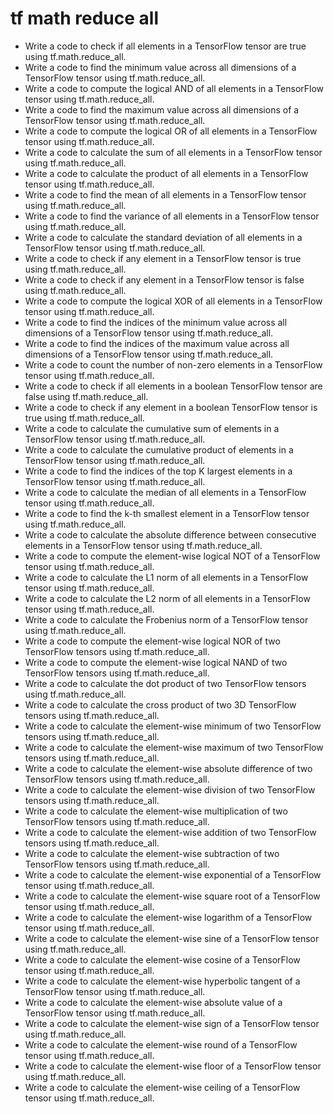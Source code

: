 # tf math reduce all

- Write a code to check if all elements in a TensorFlow tensor are true using tf.math.reduce_all.
- Write a code to find the minimum value across all dimensions of a TensorFlow tensor using tf.math.reduce_all.
- Write a code to compute the logical AND of all elements in a TensorFlow tensor using tf.math.reduce_all.
- Write a code to find the maximum value across all dimensions of a TensorFlow tensor using tf.math.reduce_all.
- Write a code to compute the logical OR of all elements in a TensorFlow tensor using tf.math.reduce_all.
- Write a code to calculate the sum of all elements in a TensorFlow tensor using tf.math.reduce_all.
- Write a code to calculate the product of all elements in a TensorFlow tensor using tf.math.reduce_all.
- Write a code to find the mean of all elements in a TensorFlow tensor using tf.math.reduce_all.
- Write a code to find the variance of all elements in a TensorFlow tensor using tf.math.reduce_all.
- Write a code to calculate the standard deviation of all elements in a TensorFlow tensor using tf.math.reduce_all.
- Write a code to check if any element in a TensorFlow tensor is true using tf.math.reduce_all.
- Write a code to check if any element in a TensorFlow tensor is false using tf.math.reduce_all.
- Write a code to compute the logical XOR of all elements in a TensorFlow tensor using tf.math.reduce_all.
- Write a code to find the indices of the minimum value across all dimensions of a TensorFlow tensor using tf.math.reduce_all.
- Write a code to find the indices of the maximum value across all dimensions of a TensorFlow tensor using tf.math.reduce_all.
- Write a code to count the number of non-zero elements in a TensorFlow tensor using tf.math.reduce_all.
- Write a code to check if all elements in a boolean TensorFlow tensor are false using tf.math.reduce_all.
- Write a code to check if any element in a boolean TensorFlow tensor is true using tf.math.reduce_all.
- Write a code to calculate the cumulative sum of elements in a TensorFlow tensor using tf.math.reduce_all.
- Write a code to calculate the cumulative product of elements in a TensorFlow tensor using tf.math.reduce_all.
- Write a code to find the indices of the top K largest elements in a TensorFlow tensor using tf.math.reduce_all.
- Write a code to calculate the median of all elements in a TensorFlow tensor using tf.math.reduce_all.
- Write a code to find the k-th smallest element in a TensorFlow tensor using tf.math.reduce_all.
- Write a code to calculate the absolute difference between consecutive elements in a TensorFlow tensor using tf.math.reduce_all.
- Write a code to compute the element-wise logical NOT of a TensorFlow tensor using tf.math.reduce_all.
- Write a code to calculate the L1 norm of all elements in a TensorFlow tensor using tf.math.reduce_all.
- Write a code to calculate the L2 norm of all elements in a TensorFlow tensor using tf.math.reduce_all.
- Write a code to calculate the Frobenius norm of a TensorFlow tensor using tf.math.reduce_all.
- Write a code to compute the element-wise logical NOR of two TensorFlow tensors using tf.math.reduce_all.
- Write a code to compute the element-wise logical NAND of two TensorFlow tensors using tf.math.reduce_all.
- Write a code to calculate the dot product of two TensorFlow tensors using tf.math.reduce_all.
- Write a code to calculate the cross product of two 3D TensorFlow tensors using tf.math.reduce_all.
- Write a code to calculate the element-wise minimum of two TensorFlow tensors using tf.math.reduce_all.
- Write a code to calculate the element-wise maximum of two TensorFlow tensors using tf.math.reduce_all.
- Write a code to calculate the element-wise absolute difference of two TensorFlow tensors using tf.math.reduce_all.
- Write a code to calculate the element-wise division of two TensorFlow tensors using tf.math.reduce_all.
- Write a code to calculate the element-wise multiplication of two TensorFlow tensors using tf.math.reduce_all.
- Write a code to calculate the element-wise addition of two TensorFlow tensors using tf.math.reduce_all.
- Write a code to calculate the element-wise subtraction of two TensorFlow tensors using tf.math.reduce_all.
- Write a code to calculate the element-wise exponential of a TensorFlow tensor using tf.math.reduce_all.
- Write a code to calculate the element-wise square root of a TensorFlow tensor using tf.math.reduce_all.
- Write a code to calculate the element-wise logarithm of a TensorFlow tensor using tf.math.reduce_all.
- Write a code to calculate the element-wise sine of a TensorFlow tensor using tf.math.reduce_all.
- Write a code to calculate the element-wise cosine of a TensorFlow tensor using tf.math.reduce_all.
- Write a code to calculate the element-wise hyperbolic tangent of a TensorFlow tensor using tf.math.reduce_all.
- Write a code to calculate the element-wise absolute value of a TensorFlow tensor using tf.math.reduce_all.
- Write a code to calculate the element-wise sign of a TensorFlow tensor using tf.math.reduce_all.
- Write a code to calculate the element-wise round of a TensorFlow tensor using tf.math.reduce_all.
- Write a code to calculate the element-wise floor of a TensorFlow tensor using tf.math.reduce_all.
- Write a code to calculate the element-wise ceiling of a TensorFlow tensor using tf.math.reduce_all.